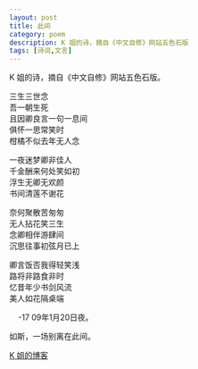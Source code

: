 ```yaml
---
layout: post
title: 此间
category: poem
description: K 姐的诗，摘自《中文自修》网站五色石版
tags: [诗词,文言]
---
```


K 姐的诗，摘自《中文自修》网站五色石版。  

三生三世念  
吾一朝生死  
且因卿良言一句一息间  
俱怀一思常笑时  
柑橘不似去年无人念  

一夜迷梦卿非佳人  
千金酬来何处笑如初  
浮生无卿无欢颜  
书间清莲不谢花  

奈何聚散苦匆匆  
无人拈花笑三生  
念卿相伴游肆间  
沉思往事初弦月已上  

卿言饭否我得轻笑浅  
路将非路食非时  
忆昔年少书剑风流  
美人如花隔桌端  

&nbsp;&nbsp;&nbsp;&nbsp;-17   09年1月20日夜。  

如斯，一场别离在此间。  


[K 姐的博客](http://www.blogbus.com/17ling-logs/43171484.html)
